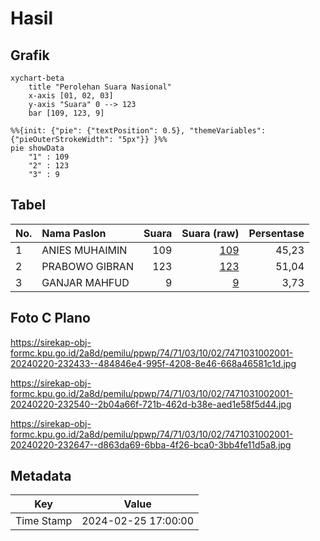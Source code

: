 # Hasil

## Grafik

```mermaid
xychart-beta
    title "Perolehan Suara Nasional"
    x-axis [01, 02, 03]
    y-axis "Suara" 0 --> 123
    bar [109, 123, 9]
```

```mermaid
%%{init: {"pie": {"textPosition": 0.5}, "themeVariables": {"pieOuterStrokeWidth": "5px"}} }%%
pie showData
    "1" : 109
    "2" : 123
    "3" : 9
```

## Tabel

| No. | Nama Paslon    | Suara | Suara (raw) | Persentase |
|:--- |:-------------- | -----:| -----------:| ----------:|
| 1   | ANIES MUHAIMIN | 109   | [109][p-1]  | 45,23      |
| 2   | PRABOWO GIBRAN | 123   | [123][p-2]  | 51,04      |
| 3   | GANJAR MAHFUD  | 9     | [9][p-3]    | 3,73       |


[p-1]: https://github.com/gigit-pemilu/pemilu-2024/blob/main/pilpres/hitung-suara/sub/74-sulawesi-tenggara/sub/71-kota-kendari/sub/03-baruga/sub/1002-lepo-lepo/sub/001-tps/sub/paslon-1.txt
[p-2]: https://github.com/gigit-pemilu/pemilu-2024/blob/main/pilpres/hitung-suara/sub/74-sulawesi-tenggara/sub/71-kota-kendari/sub/03-baruga/sub/1002-lepo-lepo/sub/001-tps/sub/paslon-2.txt
[p-3]: https://github.com/gigit-pemilu/pemilu-2024/blob/main/pilpres/hitung-suara/sub/74-sulawesi-tenggara/sub/71-kota-kendari/sub/03-baruga/sub/1002-lepo-lepo/sub/001-tps/sub/paslon-3.txt

## Foto C Plano

https://sirekap-obj-formc.kpu.go.id/2a8d/pemilu/ppwp/74/71/03/10/02/7471031002001-20240220-232433--484846e4-995f-4208-8e46-668a46581c1d.jpg

https://sirekap-obj-formc.kpu.go.id/2a8d/pemilu/ppwp/74/71/03/10/02/7471031002001-20240220-232540--2b04a66f-721b-462d-b38e-aed1e58f5d44.jpg

https://sirekap-obj-formc.kpu.go.id/2a8d/pemilu/ppwp/74/71/03/10/02/7471031002001-20240220-232647--d863da69-6bba-4f26-bca0-3bb4fe11d5a8.jpg


## Metadata

| Key        | Value               |
| ---------- | ------------------- |
| Time Stamp | 2024-02-25 17:00:00 |



